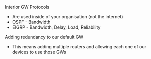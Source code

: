 
Interior GW Protocols
- Are used inside of your organisation (not the internet)
- OSPF - Bandwidth
- EIGRP - Bandwidth, Delay, Load, Reliability

Adding redundancy to our default GW
- This means adding multiple routers and allowing each one of our devices to use those GWs